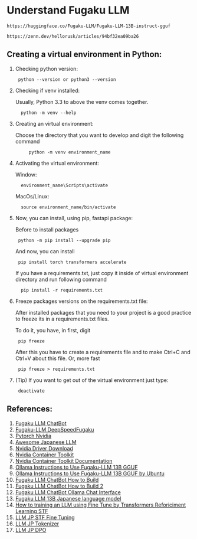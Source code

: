 # Understand Fugaku LLM

    https://huggingface.co/Fugaku-LLM/Fugaku-LLM-13B-instruct-gguf

    https://zenn.dev/hellorusk/articles/94bf32ea09ba26

## Creating a virtual environment in Python:

1. Checking python version:

        python --version or python3 --version

2. Checking if venv installed:

    Usually, Python 3.3 to above the venv comes together.

         python -m venv --help

3. Creating an virtual environment:

    Choose the directory that you want to develop and digit the following command

            python -m venv environment_name

4. Activating the virtual environment:

    Window:

         environment_name\Scripts\activate

    MacOs/Linux:

         source environment_name/bin/activate

5. Now, you can install, using pip, fastapi package:

    Before to install packages

        python -m pip install --upgrade pip

    And now, you can install

        pip install torch transformers accelerate

    If you have a requirements.txt, just copy it inside of virtual environment directory and run following command

         pip install -r requirements.txt

6. Freeze packages versions on the requirements.txt file:

    After installed packages that you need to your project is a good practice to freeze its in a requirements.txt files.

    To do it, you have, in first, digit

        pip freeze

    After this you have to create a requirements file and to make Ctrl+C and Ctrl+V about this file. Or, more fast

        pip freeze > requirements.txt

7. (Tip) If you want to get out of the virtual environment just type:

        deactivate

## References:

1. [Fugaku LLM ChatBot][1]
2. [Fugaku-LLM DeepSpeedFugaku][2]
3. [Pytorch Nvidia][3]
4. [Awesome Japanese LLM][4]
5. [Nvidia Driver Download][5]
6. [Nvidia Container Toolkit][6]
7. [Nvidia Container Toolkit Documentation][7]
8. [Ollama Instructions to Use Fugaku-LLM 13B GGUF][8]
9. [Ollama Instructions to Use Fugaku-LLM 13B GGUF by Ubuntu][9]
10. [Fugaku LLM ChatBot How to Build][10]
11. [Fugaku LLM ChatBot How to Build 2][11]
12. [Fugaku LLM ChatBot Ollama Chat Interface][12]
13. [Fugaku LLM 13B Japanese language model][13]
14. [How to training an LLM using Fine Tune by Transformers Reforiciment Learning STF][14]
15. [LLM JP STF Fine Tuning][15]
16. [LLM JP Tokenizer][16]
17. [LLM JP DPO][17]

[1]: https://huggingface.co/Fugaku-LLM/Fugaku-LLM-13B-instruct
[2]: https://github.com/Fugaku-LLM/DeepSpeedFugaku
[3]: https://catalog.ngc.nvidia.com/orgs/nvidia/containers/pytorch
[4]: https://github.com/llm-jp/awesome-japanese-llm
[5]: https://www.nvidia.com/content/DriverDownloads/confirmation.php?url=/Windows/531.61/531.61-desktop-win10-win11-64bit-international-dch-whql.exe&lang=us&type=GeForce
[6]: https://docs.nvidia.com/datacenter/cloud-native/container-toolkit/1.14.4/release-notes.html
[7]: https://docs.nvidia.com/datacenter/cloud-native/container-toolkit/1.14.4/index.html
[8]: https://zenn.dev/hellorusk/articles/94bf32ea09ba26
[9]: https://tech.takuyakobayashi.jp/2024/05/18/23
[10]: https://note.com/owlet_notes/n/nd144bd2d1dc1
[11]: https://note.com/ngc_shj/n/n7a8ce01f13ac
[12]: https://github.com/ollama-ui/ollama-ui
[13]: https://dataloop.ai/library/model/fugaku-llm_fugaku-llm-13b/
[14]: https://huggingface.co/docs/trl/index
[15]: https://github.com/llm-jp/llm-jp-sft
[16]: https://github.com/llm-jp/llm-jp-tokenizer
[17]: https://github.com/llm-jp/llm-jp-dpo
